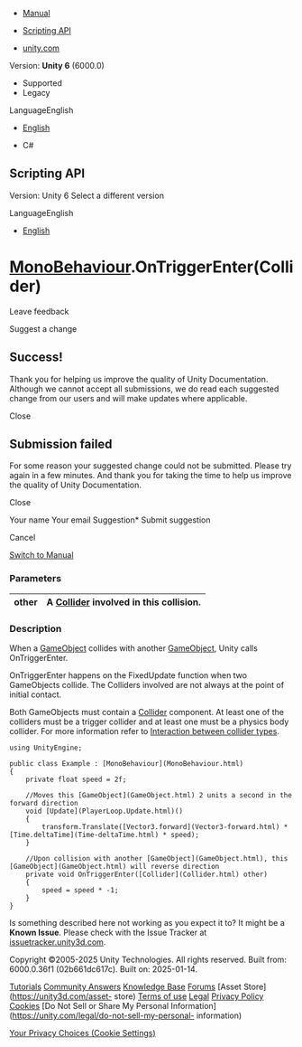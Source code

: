 [ ]()

  * [Manual](../Manual/index.html)
  * [Scripting API](../ScriptReference/index.html)

  * [unity.com](https://unity.com/)

Version: **Unity 6** (6000.0)

  * Supported
  * Legacy

LanguageEnglish

  * [English]()

  * C#

[ ](https://docs.unity3d.com)

## Scripting API

Version: Unity 6 Select a different version

LanguageEnglish

  * [English]()

#  [MonoBehaviour](MonoBehaviour.html).OnTriggerEnter(Collider)

Leave feedback

Suggest a change

## Success!

Thank you for helping us improve the quality of Unity Documentation. Although
we cannot accept all submissions, we do read each suggested change from our
users and will make updates where applicable.

Close

## Submission failed

For some reason your suggested change could not be submitted. Please <a>try
again</a> in a few minutes. And thank you for taking the time to help us
improve the quality of Unity Documentation.

Close

Your name Your email Suggestion* Submit suggestion

Cancel

[Switch to Manual](../Manual/class-MonoBehaviour.html "Go to MonoBehaviour
Component in the Manual")

### Parameters

other | A [Collider](Collider.html) involved in this collision.  
---|---  
  
### Description

When a [GameObject](GameObject.html) collides with another
[GameObject](GameObject.html), Unity calls OnTriggerEnter.

OnTriggerEnter happens on the FixedUpdate function when two GameObjects
collide. The Colliders involved are not always at the point of initial
contact.  
  
Both GameObjects must contain a [Collider](Collider.html) component. At least
one of the colliders must be a trigger collider and at least one must be a
physics body collider. For more information refer to [Interaction between
collider types](../Manual/collider-types-interaction.html).

    
    
    using UnityEngine;  
      
    public class Example : [MonoBehaviour](MonoBehaviour.html)
    {
        private float speed = 2f;  
      
        //Moves this [GameObject](GameObject.html) 2 units a second in the forward direction
        void [Update](PlayerLoop.Update.html)()
        {
            transform.Translate([Vector3.forward](Vector3-forward.html) * [Time.deltaTime](Time-deltaTime.html) * speed);
        }  
      
        //Upon collision with another [GameObject](GameObject.html), this [GameObject](GameObject.html) will reverse direction
        private void OnTriggerEnter([Collider](Collider.html) other)
        {
            speed = speed * -1;
        }
    }
    

Is something described here not working as you expect it to? It might be a
**Known Issue**. Please check with the Issue Tracker at
[issuetracker.unity3d.com](https://issuetracker.unity3d.com).

Copyright ©2005-2025 Unity Technologies. All rights reserved. Built from:
6000.0.36f1 (02b661dc617c). Built on: 2025-01-14.

[Tutorials](https://unity3d.com/learn) [Community
Answers](https://answers.unity3d.com) [Knowledge
Base](https://support.unity3d.com/hc/en-us)
[Forums](https://forum.unity3d.com) [Asset Store](https://unity3d.com/asset-
store) [Terms of use](https://docs.unity3d.com/Manual/TermsOfUse.html)
[Legal](https://unity.com/legal) [Privacy
Policy](https://unity.com/legal/privacy-policy)
[Cookies](https://unity.com/legal/cookie-policy) [Do Not Sell or Share My
Personal Information](https://unity.com/legal/do-not-sell-my-personal-
information)

[Your Privacy Choices (Cookie Settings)](javascript:void\(0\);)


